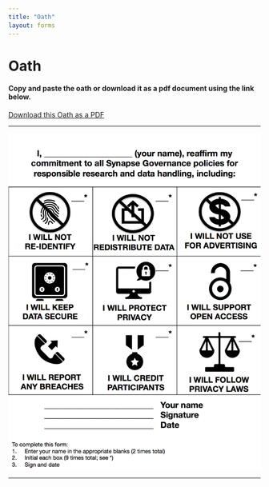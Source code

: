 ```yaml
---
title: "Oath"
layout: forms
---
```


# Oath

#### Copy and paste the oath or download it as a pdf document using the link below.

[Download this Oath as a PDF](/assets/downloads/synapse_oath.pdf)

____


<img src="/assets/images/synapse_oath.png">

____



